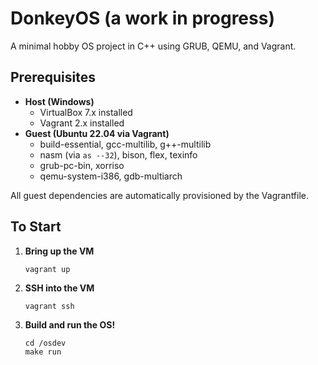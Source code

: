 # DonkeyOS (a work in progress)

A minimal hobby OS project in C++ using GRUB, QEMU, and Vagrant.

## Prerequisites

- **Host (Windows)**
  - VirtualBox 7.x installed
  - Vagrant 2.x installed
- **Guest (Ubuntu 22.04 via Vagrant)**
  - build-essential, gcc-multilib, g++-multilib
  - nasm (via `as --32`), bison, flex, texinfo
  - grub-pc-bin, xorriso
  - qemu-system-i386, gdb-multiarch

All guest dependencies are automatically provisioned by the Vagrantfile.

## To Start

1. **Bring up the VM**  
   ```
   vagrant up
   ```
2. **SSH into the VM**  
   ```
   vagrant ssh
   ```
3. **Build and run the OS!**  
   ```
   cd /osdev
   make run
   ```
